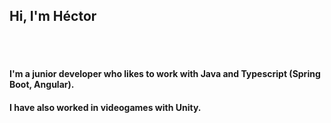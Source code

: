 ## Hi, I'm Héctor

\
&nbsp;

#### I'm a junior developer who likes to work with Java and Typescript (Spring Boot, Angular).

#### I have also worked in videogames with Unity.
